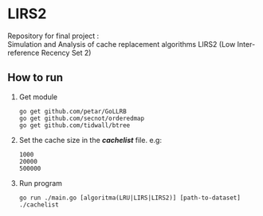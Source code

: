 # LIRS2
Repository for final project :  
Simulation and Analysis of cache replacement algorithms LIRS2 (Low Inter-reference Recency Set 2)

## How to run
1. Get module
   ```
   go get github.com/petar/GoLLRB
   go get github.com/secnot/orderedmap
   go get github.com/tidwall/btree
   ```
3. Set the cache size in the ***cachelist*** file. e.g:
   ```
   1000
   20000
   500000
   ```
4. Run program
   ```
   go run ./main.go [algoritma(LRU|LIRS|LIRS2)] [path-to-dataset] ./cachelist
   ```
